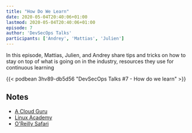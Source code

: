 ```yaml
---
title: "How Do We Learn"
date: 2020-05-04T20:40:06+01:00
lastmod: 2020-05-04T20:40:06+01:00
episode: 7
author: 'DevSecOps Talks'
participants: ['Andrey', 'Mattias', 'Julien']
---
```


In this episode, Mattias, Julien, and Andrey share tips and tricks on how to stay on top of what is going on in the industry, resources they use for continuous learning

<!--more-->


<!-- Player -->

{{< podbean 3hv89-db5d56 "DevSecOps Talks #7 - How do we learn" >}}


## Notes

- [A Cloud Guru](https://acloud.guru/)
- [Linux Academy](https://linuxacademy.com/)
- [O'Reilly Safari](https://www.oreilly.com/)
